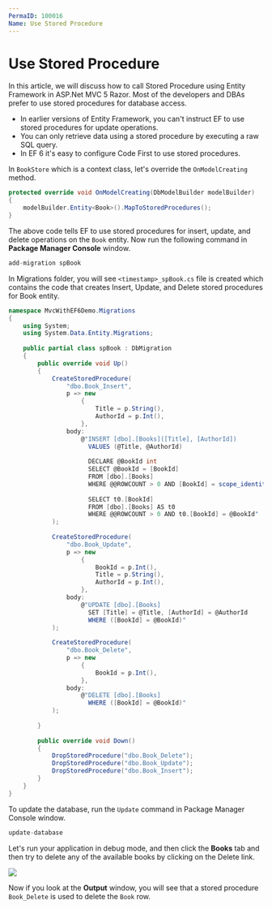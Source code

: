 ```yaml
---
PermaID: 100016
Name: Use Stored Procedure
---
```


# Use Stored Procedure

In this article, we will discuss how to call Stored Procedure using Entity Framework in ASP.Net MVC 5 Razor. Most of the developers and DBAs prefer to use stored procedures for database access. 

 - In earlier versions of Entity Framework, you can't instruct EF to use stored procedures for update operations. 
 - You can only retrieve data using a stored procedure by executing a raw SQL query. 
 - In EF 6 it's easy to configure Code First to use stored procedures.

In `BookStore` which is a context class, let's override the `OnModelCreating` method.

```csharp
protected override void OnModelCreating(DbModelBuilder modelBuilder)
{
    modelBuilder.Entity<Book>().MapToStoredProcedures();
}
```

The above code tells EF to use stored procedures for insert, update, and delete operations on the `Book` entity. Now run the following command in **Package Manager Console** window.

```csharp
add-migration spBook
```

In Migrations folder, you will see `<timestamp>_spBook.cs` file is created which contains the code that creates Insert, Update, and Delete stored procedures for Book entity.

```csharp
namespace MvcWithEF6Demo.Migrations
{
    using System;
    using System.Data.Entity.Migrations;
    
    public partial class spBook : DbMigration
    {
        public override void Up()
        {
            CreateStoredProcedure(
                "dbo.Book_Insert",
                p => new
                    {
                        Title = p.String(),
                        AuthorId = p.Int(),
                    },
                body:
                    @"INSERT [dbo].[Books]([Title], [AuthorId])
                      VALUES (@Title, @AuthorId)
                      
                      DECLARE @BookId int
                      SELECT @BookId = [BookId]
                      FROM [dbo].[Books]
                      WHERE @@ROWCOUNT > 0 AND [BookId] = scope_identity()
                      
                      SELECT t0.[BookId]
                      FROM [dbo].[Books] AS t0
                      WHERE @@ROWCOUNT > 0 AND t0.[BookId] = @BookId"
            );
            
            CreateStoredProcedure(
                "dbo.Book_Update",
                p => new
                    {
                        BookId = p.Int(),
                        Title = p.String(),
                        AuthorId = p.Int(),
                    },
                body:
                    @"UPDATE [dbo].[Books]
                      SET [Title] = @Title, [AuthorId] = @AuthorId
                      WHERE ([BookId] = @BookId)"
            );
            
            CreateStoredProcedure(
                "dbo.Book_Delete",
                p => new
                    {
                        BookId = p.Int(),
                    },
                body:
                    @"DELETE [dbo].[Books]
                      WHERE ([BookId] = @BookId)"
            );
            
        }
        
        public override void Down()
        {
            DropStoredProcedure("dbo.Book_Delete");
            DropStoredProcedure("dbo.Book_Update");
            DropStoredProcedure("dbo.Book_Insert");
        }
    }
}
```

To update the database, run the `Update` command in Package Manager Console window.

```csharp
update-database
```

Let's run your application in debug mode, and then click the **Books** tab and then try to delete any of the available books by clicking on the Delete link.

<img src="https://raw.githubusercontent.com/zzzprojects/learn-orm/master/tutorials/mvc-with-entity-framework-6/images/use-stored-procedures-1.png">

Now if you look at the **Output** window, you will see that a stored procedure `Book_Delete` is used to delete the `Book` row.